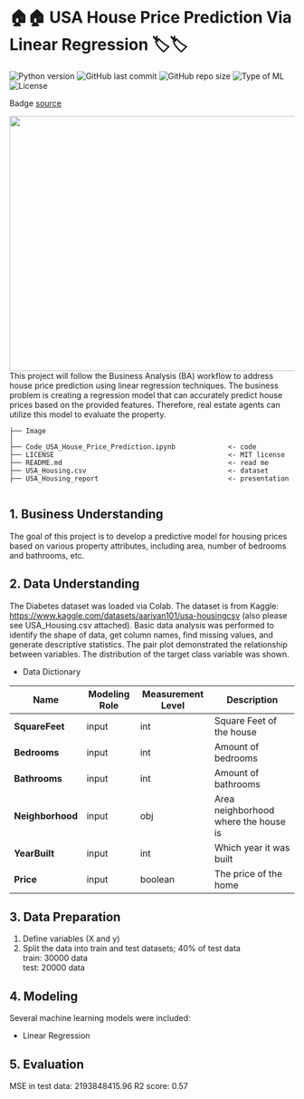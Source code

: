 # 🏠🏠 USA House Price Prediction Via Linear Regression 🏷️🏷️
![Python version](https://img.shields.io/badge/Python%20version-3.10%2B-lightgrey)
![GitHub last commit](https://img.shields.io/github/last-commit/Taweilo/usa_house_price_prediction)
![GitHub repo size](https://img.shields.io/github/repo-size/Taweilo/usa_house_price_prediction)
![Type of ML](https://img.shields.io/badge/Type%20of%20ML-Regression%20-red)
![License](https://img.shields.io/badge/License-MIT-green)

Badge [source](https://shields.io/)

 <img src="https://www.bouzaien.com/post/house-pricing-prediction/featured.png" width="1100" height="450">
This project will follow the Business Analysis (BA) workflow to address house price prediction using linear regression techniques. The business problem is creating a regression model that can accurately predict house prices based on the provided features. Therefore, real estate agents can utilize this model to evaluate the property.

```
├── Image                       
│
├── Code_USA_House_Price_Prediction.ipynb             <- code
├── LICENSE                                           <- MIT license
├── README.md                                         <- read me
├── USA_Housing.csv                                   <- dataset
├── USA_Housing_report                                <- presentation


```

## 1. Business Understanding
The goal of this project is to develop a predictive model for housing prices based on various property attributes, including area, number of bedrooms and bathrooms, etc.

## 2. Data Understanding 
The Diabetes dataset was loaded via Colab. The dataset is from Kaggle: https://www.kaggle.com/datasets/aariyan101/usa-housingcsv (also please see USA_Housing.csv attached). Basic data analysis was performed to identify the shape of data, get column names, find missing values, and generate descriptive statistics. The pair plot demonstrated the relationship between variables. The distribution of the target class variable was shown.

* Data Dictionary
 
| Name | Modeling Role | Measurement Level| Description |
| ---- | ------------- | ---------------- | ---------- |
| **SquareFeet** | input | int | Square Feet of the house |
| **Bedrooms** | input | int | Amount of bedrooms |
| **Bathrooms**| input | int | Amount of bathrooms |
| **Neighborhood** | input | obj | Area neighborhood where the house is |
| **YearBuilt** | input |  int | Which year it was built |
| **Price** | input |  boolean | The price of the home |
 
## 3. Data Preparation 
1. Define variables (X and y) 
2. Split the data into train and test datasets; 40% of test data <br>
   train: 30000 data<br>
   test:  20000 data<br>
  
## 4. Modeling   
Several machine learning models were included:
* Linear Regression

## 5. Evaluation
MSE in test data: 2193848415.96
R2 score: 0.57

